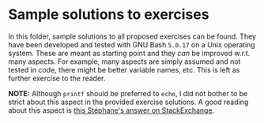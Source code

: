 # Sample solutions to exercises

In this folder, sample solutions to all proposed exercises can be found.
They have been developed and tested with GNU Bash `5.0.17` on a Unix operating system.
These are meant as starting point and they _can_ be improved w.r.t. many aspects.
For example, many aspects are simply assumed and not tested in code, there might be better variable names, etc.
This is left as further exercise to the reader.

**NOTE:** Although `printf` should be preferred to `echo`, I did not bother to be strict about this aspect in the provided exercise solutions.
A good reading about this aspect is [this Stéphane's answer on StackExchange](https://unix.stackexchange.com/a/65819).